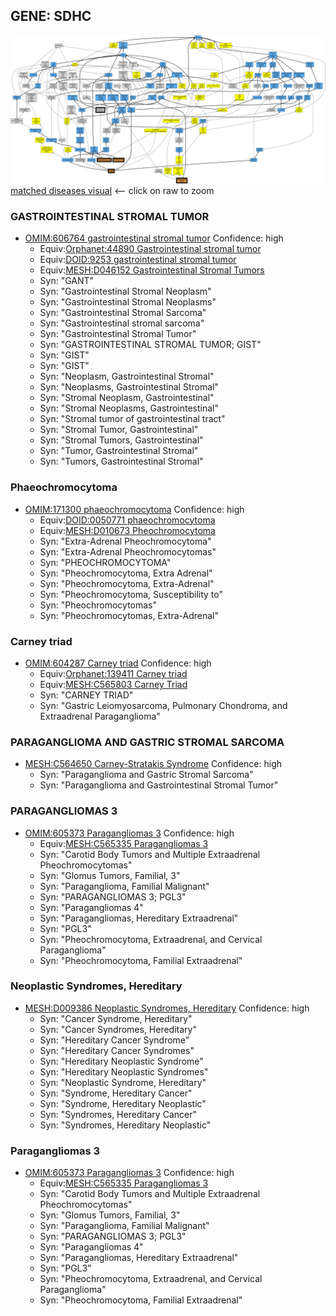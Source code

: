
## GENE: SDHC

![image](SDHC.png)
[matched diseases visual](SDHC.png)  <-- click on raw to zoom


### GASTROINTESTINAL STROMAL TUMOR
 * [OMIM:606764 gastrointestinal stromal tumor](http://beta.monarchinitiative.org/disease/OMIM:606764) Confidence: high
    * Equiv:[Orphanet:44890 Gastrointestinal stromal tumor](http://beta.monarchinitiative.org/disease/Orphanet:44890)
    * Equiv:[DOID:9253 gastrointestinal stromal tumor](http://beta.monarchinitiative.org/disease/DOID:9253)
    * Equiv:[MESH:D046152 Gastrointestinal Stromal Tumors](http://beta.monarchinitiative.org/disease/MESH:D046152)
    * Syn: "GANT"
    * Syn: "Gastrointestinal Stromal Neoplasm"
    * Syn: "Gastrointestinal Stromal Neoplasms"
    * Syn: "Gastrointestinal Stromal Sarcoma"
    * Syn: "Gastrointestinal stromal sarcoma"
    * Syn: "Gastrointestinal Stromal Tumor"
    * Syn: "GASTROINTESTINAL STROMAL TUMOR; GIST"
    * Syn: "GIST"
    * Syn: "GIST"
    * Syn: "Neoplasm, Gastrointestinal Stromal"
    * Syn: "Neoplasms, Gastrointestinal Stromal"
    * Syn: "Stromal Neoplasm, Gastrointestinal"
    * Syn: "Stromal Neoplasms, Gastrointestinal"
    * Syn: "Stromal tumor of gastrointestinal tract"
    * Syn: "Stromal Tumor, Gastrointestinal"
    * Syn: "Stromal Tumors, Gastrointestinal"
    * Syn: "Tumor, Gastrointestinal Stromal"
    * Syn: "Tumors, Gastrointestinal Stromal"

### Phaeochromocytoma
 * [OMIM:171300 phaeochromocytoma](http://beta.monarchinitiative.org/disease/OMIM:171300) Confidence: high
    * Equiv:[DOID:0050771 phaeochromocytoma](http://beta.monarchinitiative.org/disease/DOID:0050771)
    * Equiv:[MESH:D010673 Pheochromocytoma](http://beta.monarchinitiative.org/disease/MESH:D010673)
    * Syn: "Extra-Adrenal Pheochromocytoma"
    * Syn: "Extra-Adrenal Pheochromocytomas"
    * Syn: "PHEOCHROMOCYTOMA"
    * Syn: "Pheochromocytoma, Extra Adrenal"
    * Syn: "Pheochromocytoma, Extra-Adrenal"
    * Syn: "Pheochromocytoma, Susceptibility to"
    * Syn: "Pheochromocytomas"
    * Syn: "Pheochromocytomas, Extra-Adrenal"

### Carney triad
 * [OMIM:604287 Carney triad](http://beta.monarchinitiative.org/disease/OMIM:604287) Confidence: high
    * Equiv:[Orphanet:139411 Carney triad](http://beta.monarchinitiative.org/disease/Orphanet:139411)
    * Equiv:[MESH:C565803 Carney Triad](http://beta.monarchinitiative.org/disease/MESH:C565803)
    * Syn: "CARNEY TRIAD"
    * Syn: "Gastric Leiomyosarcoma, Pulmonary Chondroma, and Extraadrenal Paraganglioma"

### PARAGANGLIOMA AND GASTRIC STROMAL SARCOMA
 * [MESH:C564650 Carney-Stratakis Syndrome](http://beta.monarchinitiative.org/disease/MESH:C564650) Confidence: high
    * Syn: "Paraganglioma and Gastric Stromal Sarcoma"
    * Syn: "Paraganglioma and Gastrointestinal Stromal Tumor"

### PARAGANGLIOMAS 3
 * [OMIM:605373 Paragangliomas 3](http://beta.monarchinitiative.org/disease/OMIM:605373) Confidence: high
    * Equiv:[MESH:C565335 Paragangliomas 3](http://beta.monarchinitiative.org/disease/MESH:C565335)
    * Syn: "Carotid Body Tumors and Multiple Extraadrenal Pheochromocytomas"
    * Syn: "Glomus Tumors, Familial, 3"
    * Syn: "Paraganglioma, Familial Malignant"
    * Syn: "PARAGANGLIOMAS 3; PGL3"
    * Syn: "Paragangliomas 4"
    * Syn: "Paragangliomas, Hereditary Extraadrenal"
    * Syn: "PGL3"
    * Syn: "Pheochromocytoma, Extraadrenal, and Cervical Paraganglioma"
    * Syn: "Pheochromocytoma, Familial Extraadrenal"

### Neoplastic Syndromes, Hereditary
 * [MESH:D009386 Neoplastic Syndromes, Hereditary](http://beta.monarchinitiative.org/disease/MESH:D009386) Confidence: high
    * Syn: "Cancer Syndrome, Hereditary"
    * Syn: "Cancer Syndromes, Hereditary"
    * Syn: "Hereditary Cancer Syndrome"
    * Syn: "Hereditary Cancer Syndromes"
    * Syn: "Hereditary Neoplastic Syndrome"
    * Syn: "Hereditary Neoplastic Syndromes"
    * Syn: "Neoplastic Syndrome, Hereditary"
    * Syn: "Syndrome, Hereditary Cancer"
    * Syn: "Syndrome, Hereditary Neoplastic"
    * Syn: "Syndromes, Hereditary Cancer"
    * Syn: "Syndromes, Hereditary Neoplastic"

### Paragangliomas 3
 * [OMIM:605373 Paragangliomas 3](http://beta.monarchinitiative.org/disease/OMIM:605373) Confidence: high
    * Equiv:[MESH:C565335 Paragangliomas 3](http://beta.monarchinitiative.org/disease/MESH:C565335)
    * Syn: "Carotid Body Tumors and Multiple Extraadrenal Pheochromocytomas"
    * Syn: "Glomus Tumors, Familial, 3"
    * Syn: "Paraganglioma, Familial Malignant"
    * Syn: "PARAGANGLIOMAS 3; PGL3"
    * Syn: "Paragangliomas 4"
    * Syn: "Paragangliomas, Hereditary Extraadrenal"
    * Syn: "PGL3"
    * Syn: "Pheochromocytoma, Extraadrenal, and Cervical Paraganglioma"
    * Syn: "Pheochromocytoma, Familial Extraadrenal"
